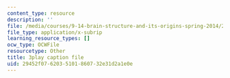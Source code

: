 ```yaml
---
content_type: resource
description: ''
file: /media/courses/9-14-brain-structure-and-its-origins-spring-2014/29452f0762035101860732e31d2a1e0e_555116.vtt
file_type: application/x-subrip
learning_resource_types: []
ocw_type: OCWFile
resourcetype: Other
title: 3play caption file
uid: 29452f07-6203-5101-8607-32e31d2a1e0e
---
```

